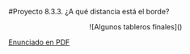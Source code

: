 #Proyecto 8.3.3. ¿A qué distancia está el borde?


<center>
![Algunos tableros finales]()
</center>


[Enunciado en PDF][PDF]

[PDF]: https://raw.githubusercontent.com/gobstones/proyectos-jr/master/Proyectos/Cap.8/8.3.3.A%20qu%C3%A9%20distancia%20est%C3%A1%20el%20borde/Recursos/description.pdf "Enunciado de '¿A qué distancia está el borde?' en PDF"
